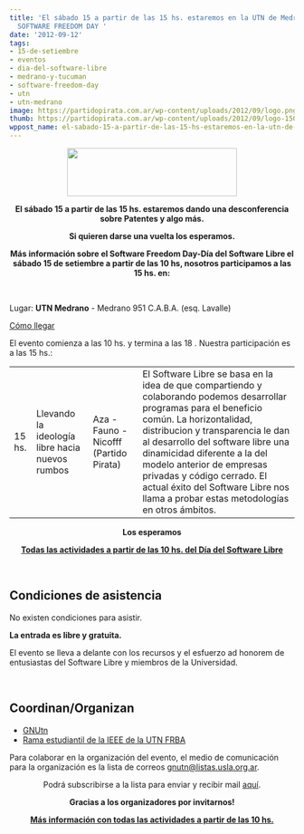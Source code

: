 ```yaml
---
title: 'El sábado 15 a partir de las 15 hs. estaremos en la UTN de Medrano y Lavalle
  SOFTWARE FREEDOM DAY '
date: '2012-09-12'
tags:
- 15-de-setiembre
- eventos
- dia-del-software-libre
- medrano-y-tucuman
- software-freedom-day
- utn
- utn-medrano
image: https://partidopirata.com.ar/wp-content/uploads/2012/09/logo.png
thumb: https://partidopirata.com.ar/wp-content/uploads/2012/09/logo-150x85.png
wppost_name: el-sabado-15-a-partir-de-las-15-hs-estaremos-en-la-utn-de-medrano-y-cordoba-software-freedom-day
---
```


<p style="text-align: center;"><a href="https://partidopirata.com.ar/wp-content/uploads/2012/09/logo.png"><img class="aligncenter size-full wp-image-6455" title="logo" src="https://partidopirata.com.ar/wp-content/uploads/2012/09/logo.png" alt="" width="300" height="85" /></a></p>
<p style="text-align: center;"><strong>El sábado 15 a partir de las 15 hs. estaremos dando una desconferencia sobre Patentes y algo más.</strong></p>
<p style="text-align: center;"><strong>Si quieren darse una vuelta los esperamos.</strong></p>
<p style="text-align: center;"><strong>Más información sobre el Software Freedom Day-Día del Software Libre el sábado 15 de setiembre a partir de las 10 hs, nosotros participamos a las 15 hs. en:</strong></p>
&nbsp;

Lugar: <strong>UTN Medrano</strong> - Medrano 951 C.A.B.A. (esq. Lavalle)

<a href="http://www.gnutn.org.ar/drupal/node/33">Cómo llegar</a>

El evento comienza a las 10 hs. y termina a las 18 . Nuestra participación es a las 15 hs.:
<table>
<tbody>
<tr>
<td>15 hs.</td>
<td>Llevando la ideología libre hacia nuevos rumbos</td>
<td>Aza - Fauno - Nicofff (Partido Pirata)</td>
<td>El Software Libre se basa en la idea de que compartiendo y colaborando podemos desarrollar programas para el beneficio común. La horizontalidad, distribucion y transparencia le dan al desarrollo del software libre una dinamicidad diferente a la del modelo anterior de empresas privadas y código cerrado. El actual éxito del Software Libre nos llama a probar estas metodologías en otros ámbitos.</td>
</tr>
</tbody>
</table>
<p style="text-align: center;"><strong>Los esperamos</strong></p>
<p style="text-align: center;"><strong><a href="http://wiki.softwarefreedomday.org/2012/Argentina/Buenos%20Aires/sfd-caba" target="_blank"><strong>Todas las actividades a partir de las</strong> 10 hs. del Día del Software Libre
</a></strong></p>
&nbsp;
<h2 id="Condiciones_de_asistencia">Condiciones de asistencia</h2>
No existen condiciones para asistir.

<strong>La entrada es libre y gratuita.</strong>

El evento se lleva a delante con los recursos y el esfuerzo ad honorem de entusiastas del Software Libre y miembros de la Universidad.

&nbsp;
<h2 id="Coordinan.2BAC8-Organizan">Coordinan/Organizan</h2>
<ul>
	<li><a href="http://wiki.softwarefreedomday.org/2012/Argentina/Buenos%20Aires/sfd-caba/GNUtn">GNUtn</a></li>
	<li><a href="http://wiki.softwarefreedomday.org/2012/Argentina/Buenos%20Aires/IEEE-UTN-BA">Rama estudiantil de la IEEE de la UTN FRBA</a></li>
</ul>
Para colaborar en la organización del evento, el medio de comunicación para la organización es la lista de correos <a href="mailto:gnutn@listas.usla.org.ar">gnutn@listas.usla.org.ar</a>.
<p style="text-align: center;">Podrá subscribirse a la lista para enviar y recibir mail <a href="http://listas.usla.org.ar/cgi-bin/mailman/listinfo/gnutn/">aquí</a>.</p>
<p style="text-align: center;"><strong>Gracias a los organizadores por invitarnos!</strong></p>
<p style="text-align: center;"><strong><a href="http://wiki.softwarefreedomday.org/2012/Argentina/Buenos%20Aires/sfd-caba" target="_blank"><strong>Más información con todas las actividades a partir de las</strong> 10 hs.</a></strong></p>
